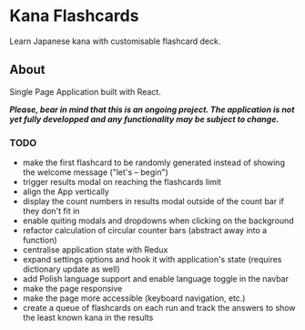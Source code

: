 # Kana Flashcards

Learn Japanese kana with customisable flashcard deck.

## About

Single Page Application built with React.

**_Please, bear in mind that this is an ongoing project. The application is not yet fully developped and any functionality may be subject to change._**

### TODO

- make the first flashcard to be randomly generated instead of showing the welcome message ("let's – begin")
- trigger results modal on reaching the flashcards limit
- align the App vertically
- display the count numbers in results modal outside of the count bar if they don't fit in
- enable quiting modals and dropdowns when clicking on the background
- refactor calculation of circular counter bars (abstract away into a function)
- centralise application state with Redux
- expand settings options and hook it with application's state (requires dictionary update as well)
- add Polish language support and enable language toggle in the navbar
- make the page responsive
- make the page more accessible (keyboard navigation, etc.)
- create a queue of flashcards on each run and track the answers to show the least known kana in the results

